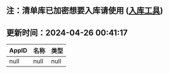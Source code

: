 ## 注：清单库已加密想要入库请使用 ([入库工具](https://github.com/BlankTMing/ManifestAutoUpdate/releases))

## 更新时间：2024-04-26 00:41:17
| AppID | 名称 | 类型  |
| :-------------------- | :----------------------------- | :----------- |
| null | null| null |

